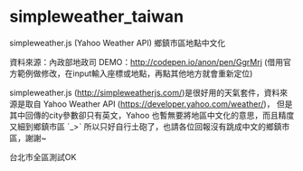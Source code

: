 # simpleweather_taiwan
simpleweather.js (Yahoo Weather API)  鄉鎮市區地點中文化

資料來源：內政部地政司
DEMO：http://codepen.io/anon/pen/GgrMrj 
(借用官方範例做修改，在input輸入座標或地點，再點其他地方就會重新定位)

simpleweather.js (http://simpleweatherjs.com/)是很好用的天氣套件，資料來源是取自 Yahoo Weather API (https://developer.yahoo.com/weather/)，
但是其中回傳的city參數卻只有英文，Yahoo 也暫無要將地區中文化的意思，而且精度又細到鄉鎮市區 ˊ_>ˋ
所以只好自行土砲了，也請各位回報沒有跳成中文的鄉鎮市區，謝謝~

台北市全區測試OK
